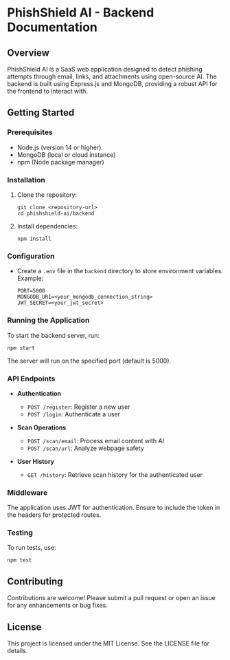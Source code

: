 # PhishShield AI - Backend Documentation

## Overview
PhishShield AI is a SaaS web application designed to detect phishing attempts through email, links, and attachments using open-source AI. The backend is built using Express.js and MongoDB, providing a robust API for the frontend to interact with.

## Getting Started

### Prerequisites
- Node.js (version 14 or higher)
- MongoDB (local or cloud instance)
- npm (Node package manager)

### Installation
1. Clone the repository:
   ```
   git clone <repository-url>
   cd phishshield-ai/backend
   ```

2. Install dependencies:
   ```
   npm install
   ```

### Configuration
- Create a `.env` file in the `backend` directory to store environment variables. Example:
  ```
  PORT=5000
  MONGODB_URI=<your_mongodb_connection_string>
  JWT_SECRET=<your_jwt_secret>
  ```

### Running the Application
To start the backend server, run:
```
npm start
```
The server will run on the specified port (default is 5000).

### API Endpoints
- **Authentication**
  - `POST /register`: Register a new user
  - `POST /login`: Authenticate a user

- **Scan Operations**
  - `POST /scan/email`: Process email content with AI
  - `POST /scan/url`: Analyze webpage safety

- **User History**
  - `GET /history`: Retrieve scan history for the authenticated user

### Middleware
The application uses JWT for authentication. Ensure to include the token in the headers for protected routes.

### Testing
To run tests, use:
```
npm test
```

## Contributing
Contributions are welcome! Please submit a pull request or open an issue for any enhancements or bug fixes.

## License
This project is licensed under the MIT License. See the LICENSE file for details.